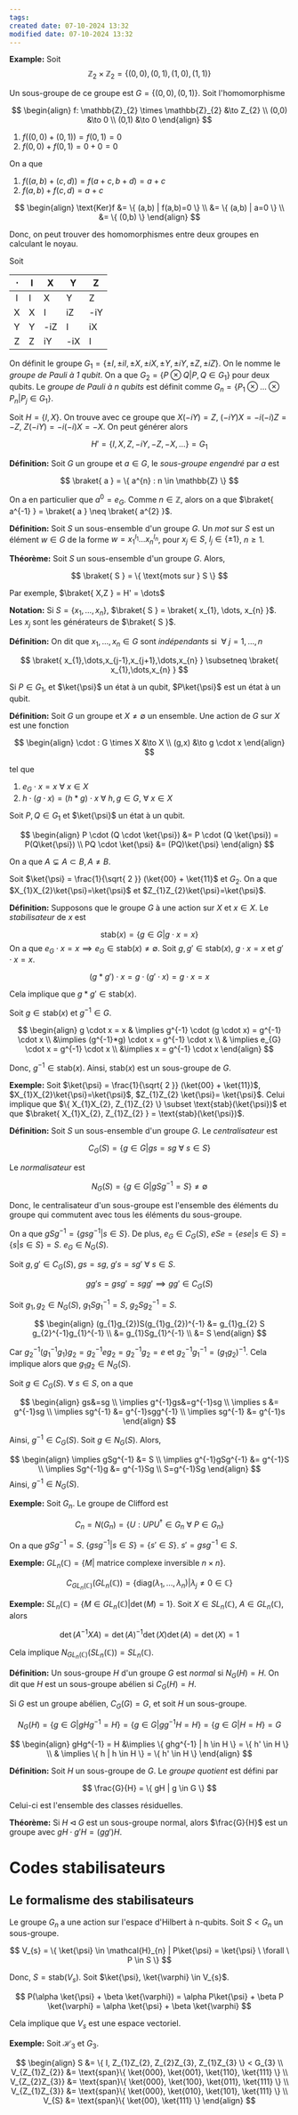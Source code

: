 ```yaml
---
tags: 
created date: 07-10-2024 13:32
modified date: 07-10-2024 13:32
---
```

**Example:** Soit
$$
\mathbb{Z}_{2} \times \mathbb{Z}_{2} = \{ (0,0), (0,1), (1,0), (1,1) \}
$$

Un sous-groupe de ce groupe est $G = \{ (0,0), (0,1) \}$. Soit l'homomorphisme

$$
\begin{align}
f: \mathbb{Z}_{2} \times \mathbb{Z}_{2} &\to Z_{2} \\
(0,0) &\to 0 \\
(0,1) &\to 0
\end{align}
$$

1. $f((0,0)+(0,1)) = f(0,1) = 0$
2. $f(0,0)+f(0,1)=0+0=0$

On a que

1. $f((a,b)+(c,d)) = f(a+c,b+d) = a+c$
2. $f(a,b)+f(c,d) = a+c$ 

$$
\begin{align}
\text{Ker}f &= \{ (a,b) | f(a,b)=0 \} \\
&= \{ (a,b) | a=0 \} \\
&= \{ (0,b) \}
\end{align}
$$

Donc, on peut trouver des homomorphismes entre deux groupes en calculant le noyau.

Soit

| $\cdot$ | I   | X   | Y   | Z   |
| :-----: | --- | --- | --- | --- |
|    I    | I   | X   | Y   | Z   |
|    X    | X   | I   | iZ  | -iY |
|    Y    | Y   | -iZ | I   | iX  |
|    Z    | Z   | iY  | -iX | I   |

On définit le groupe $G_{1} = \{ \pm I, \pm iI, \pm X, \pm iX, \pm Y, \pm iY, \pm Z, \pm iZ  \}$. On le nomme le *groupe de Pauli à 1 qubit*. On a que $G_{2} = \{ P \otimes Q | P,Q \in G_{1} \}$ pour deux qubits. Le *groupe de Pauli à n qubits* est définit comme $G_{n} = \{ P_{1} \otimes \dots \otimes P_{n} | P_{j} \in G_{1} \}$.

Soit $H = \{I, X \}$. On trouve avec ce groupe que $X(-iY)=Z$, $(-iY)X = -i(-i)Z = -Z$, $Z(-iY)=-i(-i)X=-X$. On peut générer alors

$$
H' = \{ I, X, Z, -iY, -Z, -X, \dots \} = G_{1}
$$

**Définition:** Soit $G$ un groupe et $a \in G$, le *sous-groupe engendré* par $a$ est

$$
\braket{ a } = \{ a^{n} : n \in \mathbb{Z} \}
$$

On a en particulier que $a^{0} = e_{G}$. Comme $n \in \mathbb{Z}$, alors on a que $\braket{ a^{-1} } = \braket{ a } \neq \braket{ a^{2} }$. 

**Définition:** Soit $S$ un sous-ensemble d'un groupe $G$. Un *mot* sur $S$ est un élément $w \in G$ de la forme $w = x_{1}^{l_{1}} \dots x_{n}^{l_{n}}$, pour $x_{j} \in S$, $l_{j} \in \{ \pm 1 \}$, $n \geq 1$.

**Théorème:** Soit $S$ un sous-ensemble d'un groupe $G$. Alors,

$$
\braket{ S } = \{ \text{mots sur } S \}
$$

Par exemple, $\braket{ X,Z } = H' = \dots$

**Notation:** Si $S=\{ x_{1}, \dots , x_{n} \}$, $\braket{ S } = \braket{ x_{1}, \dots, x_{n} }$. Les $x_{j}$ sont les générateurs de $\braket{ S }$.

**Définition:** On dit que $x_{1}, \dots, x_{n} \in G$ sont *indépendants* si $\ \forall \ j=1,\dots,n$

$$
\braket{ x_{1},\dots,x_{j-1},x_{j+1},\dots,x_{n} } \subsetneq \braket{ x_{1},\dots,x_{n} }
$$

Si $P \in G_{1}$, et $\ket{\psi}$ un état à un qubit, $P\ket{\psi}$ est un état à un qubit.

**Définition:** Soit $G$ un groupe et $X \neq \emptyset$ un ensemble. Une action de $G$ sur $X$ est une fonction

$$
\begin{align}
\cdot : G \times X &\to X \\
(g,x) &\to g \cdot x
\end{align}
$$

tel que

1. $e_{G} \cdot x = x \ \forall \ x \in X$
2. $h \cdot (g \cdot x) = (h * g) \cdot x \ \forall \ h,g \in G, \ \forall \ x \in X$

Soit $P,Q \in G_{1}$ et $\ket{\psi}$ un état à un qubit.

$$
\begin{align}
P \cdot (Q \cdot \ket{\psi}) &= P \cdot (Q \ket{\psi}) = P(Q\ket{\psi}) \\
PQ \cdot \ket{\psi} &= (PQ)\ket{\psi}
\end{align}
$$

On a que $A \subsetneq A \subset B, A \neq B$.

Soit $\ket{\psi} = \frac{1}{\sqrt{ 2 }} (\ket{00} + \ket{11}$ et $G_{2}$. On a que $X_{1}X_{2}\ket{\psi}=\ket{\psi}$ et $Z_{1}Z_{2}\ket{\psi}=\ket{\psi}$.

**Définition:** Supposons que le groupe $G$ à une action sur $X$ et $x \in X$. Le *stabilisateur* de $x$ est

$$
\text{stab}(x) = \{ g \in G | g \cdot x = x \}
$$
On a que $e_{G} \cdot x = x \implies e_{G} \in \text{stab}(x) \neq \emptyset$. Soit $g, g' \in \text{stab}(x)$, $g \cdot x =x$ et $g' \cdot x = x$.

$$
(g * g') \cdot x = g \cdot (g' \cdot x) = g \cdot x = x
$$

Cela implique que $g*g' \in \text{stab}(x)$.

Soit $g \in \text{stab}(x)$ et $g^{-1} \in G$.

$$
\begin{align}
g \cdot x = x & \implies g^{-1} \cdot (g \cdot x) = g^{-1} \cdot x \\
&\implies (g^{-1}*g) \cdot x = g^{-1} \cdot x \\
& \implies e_{G} \cdot x = g^{-1} \cdot x \\
&\implies x = g^{-1} \cdot x
\end{align}
$$

Donc, $g^{-1} \in \text{stab}(x)$. Ainsi, $\text{stab}(x)$ est un sous-groupe de $G$.

**Exemple:** Soit $\ket{\psi} = \frac{1}{\sqrt{ 2 }} (\ket{00} + \ket{11})$, $X_{1}X_{2}\ket{\psi}=\ket{\psi}$, $Z_{1}Z_{2} \ket{\psi}= \ket{\psi}$. Celui implique que $\{ X_{1}X_{2}, Z_{1}Z_{2} \} \subset \text{stab}(\ket{\psi})$ et que $\braket{ X_{1}X_{2}, Z_{1}Z_{2} } = \text{stab}(\ket{\psi})$.

**Définition:** Soit $S$ un sous-ensemble d'un groupe $G$. Le *centralisateur* est

$$
C_{G}(S) = \{ g \in G | gs=sg \ \forall \  s \in S \}
$$

Le *normalisateur* est

$$
N_{G}(S) = \{ g \in G | gSg^{-1} = S \} \neq \emptyset
$$

Donc, le centralisateur d'un sous-groupe est l'ensemble des éléments du groupe qui commutent avec tous les éléments du sous-groupe.

On a que $gSg^{-1} = \{ gsg^{-1} | s \in S \}$. De plus, $e_{G} \in C_{G}(S)$, $eSe = \{ ese | s \in S \} = \{ s|s \in S \} = S$. $e_{G} \in N_{G}(S)$.

Soit $g, g' \in C_{G}(S)$, $gs=sg$, $g's=sg' \ \forall \ s \in S$.

$$
gg's = gsg' = sgg' \implies gg' \in C_{G}(S)
$$

Soit $g_{1}, g_{2} \in N_{G}(S)$, $g_{1}Sg_{1}^{-1} = S$, $g_{2}Sg_{2}^{-1} = S$.

$$
\begin{align}
(g_{1}g_{2})S(g_{1}g_{2})^{-1} &= g_{1}g_{2} S g_{2}^{-1}g_{1}^{-1} \\
&= g_{1}Sg_{1}^{-1} \\
&= S
\end{align}
$$

Car $g_{2}^{-1}(g_{1}^{-1}g_{1})g_{2}=g_{2}^{-1}eg_{2}=g_{2}^{-1}g_{2}=e$ et $g_{2}^{-1}g_{1}^{-1}=(g_{1}g_{2})^{-1}$. Cela implique alors que $g_{1}g_{2} \in N_{G}(S)$.

Soit $g \in C_{G}(S)$. $\forall \ s \in S$, on a que

$$
\begin{align}
gs&=sg \\
\implies g^{-1}gs&=g^{-1}sg \\
\implies s &= g^{-1}sg \\
\implies sg^{-1} &= g^{-1}sgg^{-1} \\
\implies sg^{-1} &= g^{-1}s
\end{align}
$$

Ainsi, $g^{-1} \in C_{G}(S)$. Soit $g \in N_{G}(S)$. Alors,

$$
\begin{align}
\implies gSg^{-1} &= S \\
\implies g^{-1}gSg^{-1} &= g^{-1}S \\
\implies Sg^{-1}g &= g^{-1}Sg \\
S=g^{-1}Sg
\end{align}
$$
Ainsi, $g^{-1} \in N_{G}(S)$.

**Exemple:** Soit $G_{n}$. Le groupe de Clifford est

$$
C_{n} = N(G_{n}) = \{ U : UPU^{\dagger} \in G_{n} \ \forall \ P \in G_{n} \}
$$

On a que $gSg^{-1} = S$. $\{ gsg^{-1} | s \in S \} = \{  s' \in S \}$. $s' = gsg^{-1} \in S$.

**Exemple:** $GL_{n}(\mathbb{C}) = \{ M | \text{ matrice complexe inversible } n\times n \}$.

$$
C_{GL_{n}(\mathbb{C})}(GL_{n}(\mathbb{C})) = \{ \text{diag}(\lambda_{1}, \dots, \lambda_{n}) | \lambda_{j} \neq 0 \in \mathbb{C} \}
$$

**Exemple:** $SL_{n}(\mathbb{C}) = \{ M \in GL_{n}(\mathbb{C}) | \det(M)=1 \}$. Soit $X \in SL_{n}(\mathbb{C})$, $A \in GL_{n}(\mathbb{C})$, alors

$$
\det(A^{-1}XA) = \det(A)^{-1}\det (X) \det(A) = \det(X) = 1
$$

Cela implique $N_{GL_{n}(\mathbb{C})}(SL_{n}(\mathbb{C})) = SL_{n}(\mathbb{C})$.

**Définition:** Un sous-groupe $H$ d'un groupe $G$ est *normal* si $N_{G}(H)=H$. On dit que $H$ est un sous-groupe abélien si $C_{G}(H)=H$.

Si $G$ est un groupe abélien, $C_{G}(G)=G$, et soit $H$ un sous-groupe.

$$
N_{G}(H) = \{ g \in G | gHg^{-1}=H \} = \{ g \in G | gg^{-1}H=H \} = \{  g \in G | H=H \} = G
$$

$$
\begin{align}
gHg^{-1} = H &\implies \{ ghg^{-1} | h \in H \} = \{  h' \in H \} \\
& \implies \{ h | h \in H \} = \{ h' \in H \}
\end{align}
$$

**Définition:** Soit $H$ un sous-groupe de $G$. Le *groupe quotient* est défini par

$$
\frac{G}{H} = \{ gH | g \in G \}
$$

Celui-ci est l'ensemble des classes résiduelles.

**Théorème:** Si $H \triangleleft G$ est un sous-groupe normal, alors $\frac{G}{H}$ est un groupe avec $gH \cdot g'H = (gg')H$.

# Codes stabilisateurs

## Le formalisme des stabilisateurs

Le groupe $G_{n}$ a une action sur l'espace d'Hilbert à n-qubits. Soit $S < G_{n}$ un sous-groupe.

$$
V_{s} = \{ \ket{\psi} \in \mathcal{H}_{n} | P\ket{\psi} = \ket{\psi} \ \forall \  P \in S \}
$$

Donc, $S = \text{stab}(V_{s})$. Soit $\ket{\psi}, \ket{\varphi} \in V_{s}$.

$$
P(\alpha \ket{\psi} + \beta \ket{\varphi}) = \alpha P\ket{\psi} + \beta P \ket{\varphi} = \alpha \ket{\psi} + \beta \ket{\varphi}
$$

Cela implique que $V_{s}$ est une espace vectoriel.

**Exemple:** Soit $\mathcal{H}_{3}$ et $G_{3}$.

$$
\begin{align}
S &= \{ I, Z_{1}Z_{2}, Z_{2}Z_{3}, Z_{1}Z_{3} \} < G_{3} \\
V_{Z_{1}Z_{2}} &= \text{span}\{ \ket{000}, \ket{001}, \ket{110}, \ket{111} \} \\
V_{Z_{2}Z_{3}} &= \text{span}\{ \ket{000}, \ket{100}, \ket{011}, \ket{111} \} \\
V_{Z_{1}Z_{3}} &= \text{span}\{ \ket{000}, \ket{010}, \ket{101}, \ket{111} \} \\
V_{S} &= \text{span}\{ \ket{00}, \ket{111} \}
\end{align}
$$

